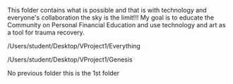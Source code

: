 This folder contains what is possible and that is with technology and 
everyone's collaboration the sky is the limit!!!
My goal is to educate the Community on Personal Financial Education and use 
technology and art as a tool for trauma recovery.

/Users/student/Desktop/VProject1/Everything

/Users/student/Desktop/VProject1/Genesis

No previous folder this is the 1st folder


